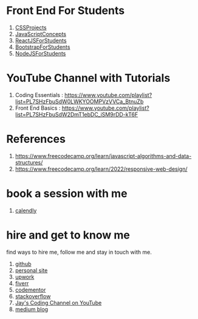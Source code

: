 # Front End For Students

1. [CSSProjects](CSSProjects)
1. [JavaScriptConcepts](JavaScriptConcepts)
1. [ReactJSForStudents](ReactJSForStudents)
1. [BootstrapForStudents](BootstrapForStudents)
1. [NodeJSForStudents](NodeJSForStudents)

# YouTube Channel with Tutorials

1. Coding Essentials : https://www.youtube.com/playlist?list=PL7SHzFbuSdW0LWKYOOMPVzVVCa_BtnuZb
1. Front End Basics : https://www.youtube.com/playlist?list=PL7SHzFbuSdW2DmT1ebDC_iSM9rDD-kT6F

# References

1. https://www.freecodecamp.org/learn/javascript-algorithms-and-data-structures/
1. https://www.freecodecamp.org/learn/2022/responsive-web-design/

# book a session with me

1. [calendly](https://calendly.com/jaycodingtutor/30min)

# hire and get to know me

find ways to hire me, follow me and stay in touch with me.

1. [github](https://github.com/Jay-study-nildana)
1. [personal site](https://thechalakas.com)
1. [upwork](https://www.upwork.com/fl/vijayasimhabr)
1. [fiverr](https://www.fiverr.com/jay_codeguy)
1. [codementor](https://www.codementor.io/@vijayasimhabr)
1. [stackoverflow](https://stackoverflow.com/users/5338888/jay)
1. [Jay's Coding Channel on YouTube](https://www.youtube.com/channel/UCJJVulg4J7POMdX0veuacXw/)
1. [medium blog](https://medium.com/@vijayasimhabr)

